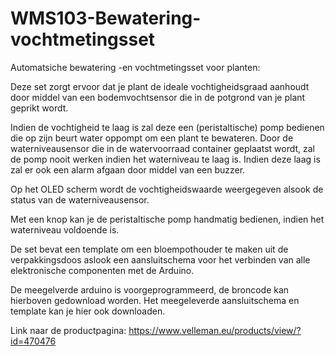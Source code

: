 # WMS103-Bewatering-vochtmetingsset
Automatsiche bewatering -en vochtmetingsset voor planten:

Deze set zorgt ervoor dat je plant de ideale vochtigheidsgraad aanhoudt door middel van een bodemvochtsensor die in de potgrond van je plant geprikt wordt.

Indien de vochtigheid te laag is zal deze een (peristaltische) pomp bedienen die op zijn beurt water oppompt om een plant te bewateren.
Door de waterniveausensor die in de watervoorraad container geplaatst wordt, zal de pomp nooit werken indien het waterniveau te laag is. Indien deze laag is zal er ook een alarm afgaan door middel van een buzzer.

Op het OLED scherm wordt de vochtigheidswaarde weergegeven alsook de status van de waterniveausensor. 

Met een knop kan je de peristaltische pomp handmatig bedienen, indien het waterniveau voldoende is.

De set bevat een template om een bloempothouder te maken uit de verpakkingsdoos aslook een aansluitschema voor het verbinden van alle elektronische componenten met de Arduino.

De meegelverde arduino is voorgeprogrammeerd, de broncode kan hierboven gedownload worden.
Het meegeleverde aansluitschema en template kan je hier ook downloaden.

Link naar de productpagina: https://www.velleman.eu/products/view/?id=470476
